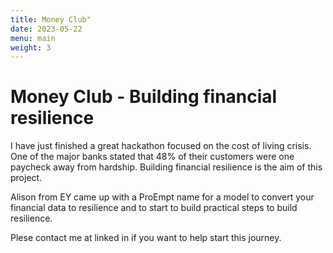 ```yaml
---
title: Money Club"
date: 2023-05-22
menu: main
weight: 3
---
```



# Money Club - Building financial resilience

I have just finished a great hackathon focused on the cost of living crisis. One of the major banks stated that 48% of their customers were one paycheck away from hardship. Building financial resilience is the aim of this project.

Alison from EY came up with a ProEmpt name for a model to convert your financial data to resilience and to start to build practical steps to build resilience.

Plese contact me at linked in if you want to help start this journey.
